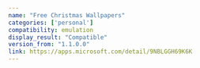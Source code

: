 ```yaml
---
name: "Free Christmas Wallpapers"
categories: ['personal']
compatibility: emulation
display_result: "Compatible"
version_from: "1.1.0.0"
link: https://apps.microsoft.com/detail/9NBLGGH69K6K
---
```

